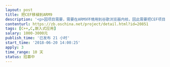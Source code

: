 ```yaml
---                
layout: post       
title: 把CEF移植到ARM9           
description: '<p>因项目需要，需要在ARM9环境用到谷歌浏览器内核，因此需要把CEF项目移植到ARM9环境。</p><p><br></p><p>CEF项目官网：https://bitbucket.org/chromiumembedded/cef</p><p><br></p><p>硬件：新唐NUC972</p><p>系统：Linux系统</p>'     
contenturl: https://zb.oschina.net/project/detail.html?id=20851      
tags: [C++,C,嵌入式应用]            
salary: 1000-3000元          
publish_time: '已发布 21 小时'         
start_time: '2018-06-20 14:00:25'           
apply: 3                   
time_range: 10 天              
status: 招募中                  
---                 
```

